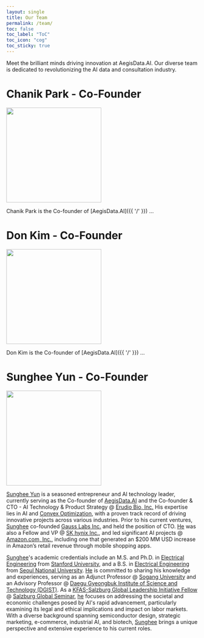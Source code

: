 ```yaml
---
layout: single
title: Our Team
permalink: /team/
toc: false
toc_label: "ToC"
toc_icon: "cog"
toc_sticky: true
---
```


<head>
	<link rel="stylesheet" href="/resource/styles.css">
</head>

<!--h1 id="team">
	Our Team
</h1-->

Meet the brilliant minds driving innovation at AegisData.AI.
Our diverse team is dedicated to revolutionizing the AI data and consultation industry.

<h1 id="chanik">
	Chanik Park - Co-Founder
</h1>

<div class="img-container">
<img width="250" src="/assets/images/bio-photos/chanik.jpeg">
</div>

Chanik Park is the Co-founder of [AegisData.AI]({{ '/' }}) &hellip;

<h1 id="don">
	Don Kim - Co-Founder
</h1>

<div class="img-container">
<img width="250" src="/assets/images/bio-photos/don.jpeg">
</div>

Don Kim is the Co-founder of [AegisData.AI]({{ '/' }}) &hellip;

<h1 id="sunghee">
	Sunghee Yun - Co-Founder
</h1>

<div class="img-container">
<img width="250" src="/assets/images/bio-photos/sunghee.webp">
</div>

<a href="https://sungheeyun.github.io">Sunghee Yun</a> is a seasoned entrepreneur and AI technology leader,
currently serving as the Co-founder of [AegisData.AI]({{'/'}})
and the Co-founder &amp; CTO - AI Technology &amp; Product Strategy @ <a href="https://sungheeyun-erudio.github.io/">Erudio Bio, Inc.</a>
His expertise lies in AI and <a href="https://stanford.edu/~boyd/">Convex Optimization</a>,
with a proven track record of driving innovative projects across various industries.
Prior to his current ventures, <a href="https://sungheeyun.github.io">Sunghee</a> co-founded <a href="https://www.gausslabs.ai/">Gauss Labs Inc.</a>
and held the position of CTO.
<a href="https://sungheeyun.github.io">He</a> was also a Fellow and VP @ <a href="https://www.skhynix.com/">SK hynix Inc.</a>,
and led significant AI projects @ <a href="https://amazon.com">Amazon.com, Inc.</a>,
including one that generated an $200 MM USD increase in Amazon’s retail revenue through mobile shopping apps.

<a href="https://sungheeyun.github.io">Sunghee</a>'s academic credentials include an M.S. and Ph.D. in <a href="https://ee.stanford.edu">Electrical Engineering</a> from <a href="https://stanford.edu">Stanford University</a>,
and a B.S. in <a href="https://ece.snu.ac.kr/">Electrical Engineering</a> from <a href="https://en.snu.ac.kr/">Seoul National University</a>.
<a href="https://sungheeyun.github.io">He</a> is committed to sharing his knowledge and experiences,
serving as an Adjunct Professor @ <a href="https://sogang.ac.kr/en">Sogang University</a>
and an Advisory Professor @ <a href="https://dgist.ac.kr/">Daegu Gyeongbuk Institute of Science and Technology (DGIST)</a>.
As a <a href="https://www.salzburgglobal.org/multi-year-series/kfas/pageId/11076">KFAS-Salzburg Global Leadership Initiative Fellow</a>
@ <a href="https://www.salzburgglobal.org/">Salzburg Global Seminar</a>,
<a href="https://sungheeyun.github.io">he</a> focuses on addressing the societal and economic challenges posed by AI's rapid advancement,
particularly examining its legal and ethical implications and impact on labor markets.
With a diverse background spanning semiconductor design, strategic marketing, e-commerce, industrial AI, and biotech,
<a href="https://sungheeyun.github.io/">Sunghee</a> brings a unique perspective and extensive experience to his current roles.
